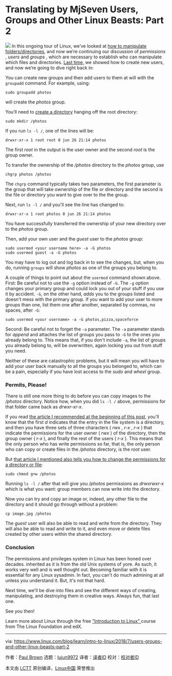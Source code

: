 Translating by MjSeven
Users, Groups and Other Linux Beasts: Part 2
======
![](https://www.linux.com/blog/learn/intro-to-linux/2018/7/users-groups-and-other-linux-beasts-part-2)
In this ongoing tour of Linux, we’ve looked at [how to manipulate folders/directories][1], and now we’re continuing our discussion of _permissions_ , _users_ and _groups_ , which are necessary to establish who can manipulate which files and directories. [Last time,][2] we showed how to create new users, and now we’re going to dive right back in:

You can create new groups and then add users to them at will with the `groupadd` command. For example, using:
```
sudo groupadd photos

```

will create the _photos_ group.

You’ll need to [create a directory][1] hanging off the root directory:
```
sudo mkdir /photos

```

If you run `ls -l /`, one of the lines will be:
```
drwxr-xr-x 1 root root 0 jun 26 21:14 photos

```

The first _root_ in the output is the user owner and the second _root_ is the group owner.

To transfer the ownership of the _/photos_ directory to the _photos_ group, use
```
chgrp photos /photos

```

The `chgrp` command typically takes two parameters, the first parameter is the group that will take ownership of the file or directory and the second is the file or directory you want to give over to the the group.

Next, run `ls -l /` and you'll see the line has changed to:
```
drwxr-xr-x 1 root photos 0 jun 26 21:14 photos

```

You have successfully transferred the ownership of your new directory over to the _photos_ group.

Then, add your own user and the _guest_ user to the _photos_ group:
```
sudo usermod <your username here> -a -G photos
sudo usermod guest -a -G photos

```

You may have to log out and log back in to see the changes, but, when you do, running `groups` will show _photos_ as one of the groups you belong to.

A couple of things to point out about the `usermod` command shown above. First: Be careful not to use the `-g` option instead of `-G`. The `-g` option changes your primary group and could lock you out of your stuff if you use it by accident. `-G`, on the other hand, _adds_ you to the groups listed and doesn't mess with the primary group. If you want to add your user to more groups than one, list them one after another, separated by commas, no spaces, after `-G`:
```
sudo usermod <your username> -a -G photos,pizza,spaceforce

```

Second: Be careful not to forget the `-a` parameter. The `-a` parameter stands for _append_ and attaches the list of groups you pass to `-G` to the ones you already belong to. This means that, if you don't include `-a`, the list of groups you already belong to, will be overwritten, again locking you out from stuff you need.

Neither of these are catastrophic problems, but it will mean you will have to add your user back manually to all the groups you belonged to, which can be a pain, especially if you have lost access to the _sudo_ and _wheel_ group.

### Permits, Please!

There is still one more thing to do before you can copy images to the _/photos_ directory. Notice how, when you did `ls -l /` above, permissions for that folder came back as _drwxr-xr-x_.

If you read [the article I recommended at the beginning of this post][3], you'll know that the first _d_ indicates that the entry in the file system is a directory, and then you have three sets of three characters ( _rwx_ , _r-x_ , _r-x_ ) that indicate the permissions for the user owner ( _rwx_ ) of the directory, then the group owner ( _r-x_ ), and finally the rest of the users ( _r-x_ ). This means that the only person who has write permissions so far, that is, the only person who can copy or create files in the _/photos_ directory, is the _root_ user.

But [that article I mentioned also tells you how to change the permissions for a directory or file][3]:
```
sudo chmod g+w /photos

```

Running `ls -l /` after that will give you _/photos_ permissions as _drwxrwxr-x_ which is what you want: group members can now write into the directory.

Now you can try and copy an image or, indeed, any other file to the directory and it should go through without a problem:
```
cp image.jpg /photos

```

The _guest_ user will also be able to read and write from the directory. They will also be able to read and write to it, and even move or delete files created by other users within the shared directory.

### Conclusion

The permissions and privileges system in Linux has been honed over decades. inherited as it is from the old Unix systems of yore. As such, it works very well and is well thought out. Becoming familiar with it is essential for any Linux sysadmin. In fact, you can't do much admining at all unless you understand it. But, it's not that hard.

Next time, we'll be dive into files and see the different ways of creating, manipulating, and destroying them in creative ways. Always fun, that last one.

See you then!

Learn more about Linux through the free ["Introduction to Linux" ][4]course from The Linux Foundation and edX.

--------------------------------------------------------------------------------

via: https://www.linux.com/blog/learn/intro-to-linux/2018/7/users-groups-and-other-linux-beasts-part-2

作者：[Paul Brown][a]
选题：[lujun9972](https://github.com/lujun9972)
译者：[译者ID](https://github.com/译者ID)
校对：[校对者ID](https://github.com/校对者ID)

本文由 [LCTT](https://github.com/LCTT/TranslateProject) 原创编译，[Linux中国](https://linux.cn/) 荣誉推出

[a]:https://www.linux.com/users/bro66
[1]:https://www.linux.com/blog/learn/2018/5/manipulating-directories-linux
[2]:https://www.linux.com/learn/intro-to-linux/2018/7/users-groups-and-other-linux-beasts
[3]:https://www.linux.com/learn/understanding-linux-file-permissions
[4]:https://training.linuxfoundation.org/linux-courses/system-administration-training/introduction-to-linux
